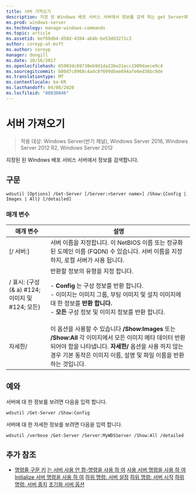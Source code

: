 ```yaml
---
title: 서버 가져오기
description: 지정 된 Windows 배포 서비스 서버에서 정보를 검색 하는 get Server에 대 한 Windows 명령 항목입니다.
ms.prod: windows-server
ms.technology: manage-windows-commands
ms.topic: article
ms.assetid: bef60db4-d58d-4304-ab4b-be53dd3271c3
author: coreyp-at-msft
ms.author: coreyp
manager: dongill
ms.date: 10/16/2017
ms.openlocfilehash: 65903dc89730eb9d1da23be31ecc1909daece9c4
ms.sourcegitcommit: b00d7c8968c4adc8f699dbee694afe6ed36bc9de
ms.translationtype: MT
ms.contentlocale: ko-KR
ms.lasthandoff: 04/08/2020
ms.locfileid: "80830846"
---
```

# <a name="get-server"></a>서버 가져오기

>적용 대상: Windows Server(반기 채널), Windows Server 2016, Windows Server 2012 R2, Windows Server 2012

지정된 된 Windows 배포 서비스 서버에서 정보를 검색합니다.

## <a name="syntax"></a>구문
```
wdsutil [Options] /Get-Server [/Server:<Server name>] /Show:{Config | Images | All} [/detailed]
```
### <a name="parameters"></a>매개 변수
|매개 변수|설명|
|-------|--------|
|[/ 서버:<Server name>]|서버 이름을 지정합니다. 이 NetBIOS 이름 또는 정규화 된 도메인 이름 (FQDN) 수 있습니다. 서버 이름을 지정 하지, 로컬 서버가 사용 됩니다.|
|/ 표시: {구성 (& a) #124; 이미지 및 #124; 모든}|반환할 정보의 유형을 지정 합니다.<p>-   **Config** 는 구성 정보를 반환 합니다.<br />-   이미지는 이미지 그룹, 부팅 이미지 및 설치 이미지에 대 한 정보를 **반환 합니다.**<br />-   **모든** 구성 정보 및 이미지 정보를 반환 합니다.|
|자세한/|이 옵션을 사용할 수 있습니다 **/Show:Images** 또는 **/Show:All** 각 이미지에서 모든 이미지 메타 데이터 반환 되어야 함을 나타냅니다. **자세한/** 옵션을 사용 하지 않는 경우 기본 동작은 이미지 이름, 설명 및 파일 이름을 반환 하는 것입니다.|
## <a name="examples"></a><a name=BKMK_examples></a>예와
서버에 대 한 정보를 보려면 다음을 입력 합니다.
```
wdsutil /Get-Server /Show:Config
```
서버에 대 한 자세한 정보를 보려면 다음을 입력 합니다.
```
wdsutil /verbose /Get-Server /Server:MyWDSServer /Show:All /detailed
```
## <a name="additional-references"></a>추가 참조
- [명령줄 구문 키](command-line-syntax-key.md)
[는 서버 사용 안 함-명령을 사용 하 여](using-the-disable-server-command.md)
[사용 서버 명령을 사용 하 여](using-the-enable-server-command.md)
[Initialize 서버 명령을 사용 하 여](using-the-initialize-server-command.md)
[하위 명령: 서버 설정](subcommand-set-server.md)
[하위 명령: 서버 시작](subcommand-start-server.md)
[하위 명령: 서버 중지](subcommand-stop-server.md)
[초기화 서버 옵션](the-uninitialize-server-option.md)
